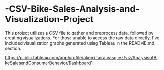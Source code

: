 # -CSV-Bike-Sales-Analysis-and-Visualization-Project
This project utilizes a CSV file to gather and preprocess data, followed by creating visualizations.
For those unable to access the raw data directly, I've included visualization graphs generated using Tableau in the README.md section.


https://public.tableau.com/app/profile/akemi.taira.vasquez/viz/AnalysisofBikeSalesandConsumerBehavior/Dashboard1

